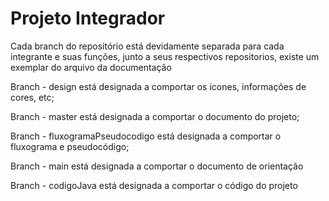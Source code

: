 # Projeto Integrador
Cada branch do repositório está devidamente separada para cada integrante e suas funções, junto a seus respectivos repositorios, existe um exemplar do arquivo da documentação

Branch - design está designada a comportar os ícones, informações de cores, etc;

Branch - master está designada a comportar o documento do projeto;

Branch - fluxogramaPseudocodigo está designada a comportar o fluxograma e pseudocódigo;

Branch - main está designada a comportar o documento de orientação 

Branch - codigoJava está designada a comportar o código do projeto
